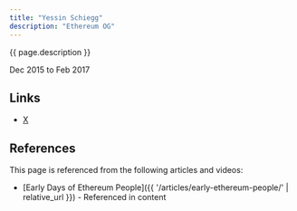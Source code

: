 ```yaml
---
title: "Yessin Schiegg"
description: "Ethereum OG"
---
```


{{ page.description }}

Dec 2015 to Feb 2017

## Links
- [X](https://x.com/yessinschiegg)

## References

This page is referenced from the following articles and videos:

- [Early Days of Ethereum People]({{ '/articles/early-ethereum-people/' | relative_url }}) - Referenced in content
